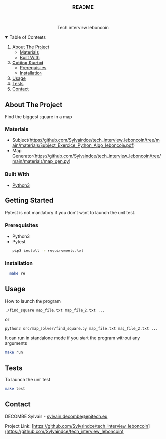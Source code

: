 <br />
<p align="center">
   <h3 align="center">README</h3>
   <br />
   <p align="center">Tech interview leboncoin</p>
</p>

<!-- TABLE OF CONTENTS -->
<details open="open">
  <summary>Table of Contents</summary>
  <ol>
    <li>
      <a href="#about-the-project">About The Project</a>
      <ul>
        <li><a href="#materials">Materials</a></li>
        <li><a href="#built-with">Built With</a></li>
      </ul>
    </li>
    <li>
      <a href="#getting-started">Getting Started</a>
      <ul>
        <li><a href="#prerequisites">Prerequisites</a></li>
        <li><a href="#installation">Installation</a></li>
      </ul>
    </li>
    <li><a href="#usage">Usage</a></li>
    <li><a href="#tests">Tests</a></li>
    <li><a href="#contact">Contact</a></li>
  </ol>
</details>

## About The Project
Find the biggest square in a map

### Materials
- Subject(https://github.com/Sylvaindce/tech_interview_leboncoin/tree/main/materials/Subject_Exercice_Python_Algo_leboncoin.pdf)
- Map Generator(https://github.com/Sylvaindce/tech_interview_leboncoin/tree/main/materials/map_gen.py)

### Built With
* [Python3](https://www.python.org/)

## Getting Started
Pytest is not mandatory if you don't want to launch the unit test.

### Prerequisites
* Python3
* Pytest
  ```sh
  pip3 install -r requirements.txt
  ```

### Installation
```sh
  make re
```

## Usage
How to launch the program

  ```sh
  ./find_square map_file.txt map_file_2.txt ...
  ```
or
  ```sh
  python3 src/map_solver/find_square.py map_file.txt map_file_2.txt ...
  ```

It can run in standalone mode if you start the program without any arguments
  ```sh
  make run
  ```

## Tests
To launch the unit test
  ```sh
  make test
  ```

## Contact

DECOMBE Sylvain - sylvain.decombe@epitech.eu

Project Link: [https://github.com/Sylvaindce/tech_interview_leboncoin](https://github.com/Sylvaindce/tech_interview_leboncoin)